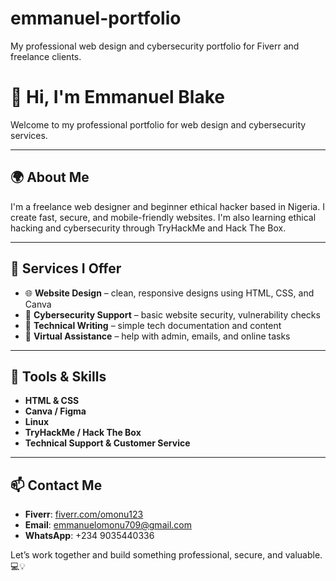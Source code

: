 # emmanuel-portfolio
My professional web design and cybersecurity portfolio for Fiverr and freelance clients.
# 👋 Hi, I'm Emmanuel Blake

Welcome to my professional portfolio for web design and cybersecurity services.

---

## 🌍 About Me

I'm a freelance web designer and beginner ethical hacker based in Nigeria. I create fast, secure, and mobile-friendly websites. I'm also learning ethical hacking and cybersecurity through TryHackMe and Hack The Box.

---

## 💼 Services I Offer

- 🌐 **Website Design** – clean, responsive designs using HTML, CSS, and Canva  
- 🔐 **Cybersecurity Support** – basic website security, vulnerability checks  
- 📝 **Technical Writing** – simple tech documentation and content  
- 📢 **Virtual Assistance** – help with admin, emails, and online tasks

---

## 🧰 Tools & Skills

- **HTML & CSS**
- **Canva / Figma**
- **Linux**
- **TryHackMe / Hack The Box**
- **Technical Support & Customer Service**

---

## 📫 Contact Me

- **Fiverr**: [fiverr.com/omonu123](https://www.fiverr.com/omonu123)  
- **Email**: emmanuelomonu709@gmail.com  
- **WhatsApp**: +234 9035440336

Let’s work together and build something professional, secure, and valuable. 💻💡
